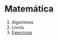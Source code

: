 # Matemática

1. Algoritmos
2. Livros
3. [Exercícios](https://github.com/ErikaEspindola/Maratona/tree/master/Matematica/Exercicios)
